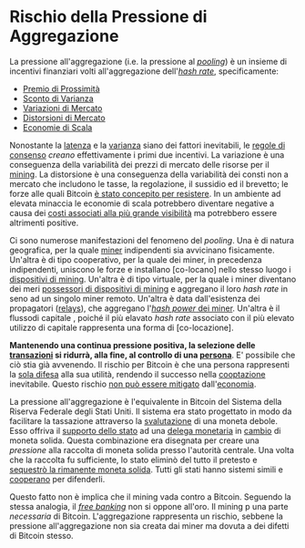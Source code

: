 # Rischio della Pressione di Aggregazione



La pressione all'aggregazione (i.e. la pressione al [_pooling_]()) è un insieme di incentivi finanziari volti all'aggregazione dell'[_hash rate_](), specificamente:

* [Premio di Prossimità]()
* [Sconto di Varianza]()
* [Variazioni di Mercato]()
* [Distorsioni di Mercato]()
* [Economie di Scala]()

Nonostante la [latenza]() e la [varianza]() siano dei fattori inevitabili, le [regole di consenso]() _creano_ effettivamente i primi due incentivi. La variazione è una conseguenza della variabilità dei prezzi di mercato delle risorse per il [mining](). La distorsione è una conseguenza della variabilità dei consti non a mercato che includono le tasse, la regolazione, il sussidio ed il brevetto; le forze alle quali Bitcoin [è stato concepito per resistere](). In un ambiente ad elevata minaccia le economie di scala potrebbero diventare negative a causa dei [costi associati alla più grande visibilità]() ma potrebbero essere altrimenti positive.

Ci sono numerose manifestazioni del fenomeno del _pooling_. Una è di natura geografica, per la quale [miner]() indipendenti sia avvicinano fisicamente. Un'altra è di tipo cooperativo, per la quale dei miner, in precedenza indipendenti, uniscono le forze e installano [co-locano] nello stesso luogo i [dispositivi di mining](). Un'altra è di tipo virtuale, per la quale i miner diventano dei meri [possessori di dispositivi di mining]() e aggregano il loro _hash rate_ in seno ad un singolo miner remoto. Un'altra è data dall'esistenza dei propagatori ([relays]()), che aggregano l'[_hash power_ dei miner](). Un'altra è il flussodi capitale , poiché il più elavato _hash rate_ associato con il più elevato utilizzo di capitale rappresenta una forma di [co-locazione]. 

**Mantenendo una continua pressione positiva, la selezione delle [transazioni]() si ridurrà, alla fine, al controllo di una [persona]()**. E' possibile che ciò stia già avvenendo. Il rischio per Bitcoin è che una persona rappresenti la [sola difesa]() alla sua utilità, rendendo il successo nella [cooptazione]() inevitabile. Questo rischio [non può essere mitigato]() dall'[economia]().

La pressione all'aggregazione è l'equivalente in Bitcoin del Sistema della Riserva Federale degli Stati Uniti. Il sistema era stato progettato in modo da facilitare la tassazione attraverso la [svalutazione]() di una moneta debole. Esso offriva il [supporto dello stato]() ad una [delega monetaria]() in [cambio]() di moneta solida. Questa combinazione era disegnata per creare una _pressione_ alla raccolta di moneta solida presso l'autorità centrale. Una volta che la raccolta fu sufficiente, lo stato eliminò del tutto il pretesto e [sequestrò la rimanente moneta solida](). Tutti gli stati hanno sistemi simili e [cooperano]() per difenderli.

Questo fatto non è implica che il mining vada contro a Bitcoin. Seguendo la stessa analogia, il [_free banking_]() non si oppone all'oro. Il mining p una parte _necessaria_ di Bitcoin. L'aggregazione rappresenta un rischio, sebbene la pressione all'aggregazione non sia creata dai miner ma dovuta a dei difetti di Bitcoin stesso.



